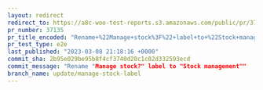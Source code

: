 ```yaml
---
layout: redirect
redirect_to: https://a8c-woo-test-reports.s3.amazonaws.com/public/pr/37135/e2e/index.html
pr_number: 37135
pr_title_encoded: "Rename+%22Manage+stock%3F%22+label+to+%22Stock+management%22"
pr_test_type: e2e
last_published: "2023-03-08 21:18:16 +0000"
commit_sha: 2b95e029be95b8f4cf3740d20c1c02d332593ecd
commit_message: "Rename "Manage stock?" label to "Stock management""
branch_name: update/manage-stock-label
---
```

